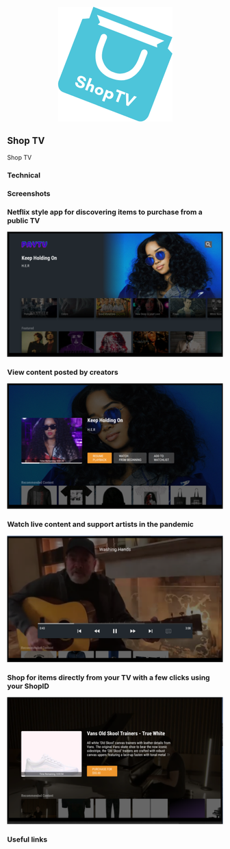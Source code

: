 <p align='center'>
	<img src="./img/shoptv.png"/>
</p>

Shop TV
---

Shop TV


### Technical

### Screenshots
<h3>Netflix style app for discovering items to purchase from a public TV</h3>
<img src='./img/search.png' width=800/>

<h3>View content posted by creators</h3>
<img src='./img/detail.png' width=800/>

<h3>Watch live content and support artists in the pandemic</h3>
<img src='./img/live.png' width=800/>

<h3>Shop for items directly from your TV with a few clicks using your ShopID</h3>
<img src='./img/buy.png' width=800/>

### Useful links


